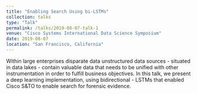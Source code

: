```yaml
---
title: "Enabling Search Using bi-LSTMs"
collection: talks
type: "Talk"
permalink: /talks/2019-08-07-talk-1
venue: "Cisco Systems International Data Science Symposium"
date: 2019-08-07
location: "San Francisco, California"
---
```


Within large enterprises disparate data unstructured data sources - situated in data lakes - contain valuable data that needs to be unified with other instrumentation in order to fulfill business objectives. In this talk, we present a deep learning implementation, using bidirectional - LSTMs that enabled Cisco S&TO to enable search for forensic evidence. 